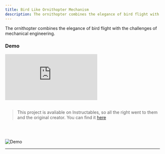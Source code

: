 ```yaml
---
title: Bird Like Ornithopter Mechanism
description: The ornithopter combines the elegance of bird flight with the challenges of mechanical engineering.
---
```


The ornithopter combines the elegance of bird flight with the challenges of mechanical engineering.

### Demo 
<iframe  src="https://www.youtube.com/embed/Uaq47GH-5HE" title="Ornithopter Fusion 360 design" frameborder="0" allow="accelerometer; autoplay; clipboard-write; encrypted-media; gyroscope; picture-in-picture; web-share" referrerpolicy="strict-origin-when-cross-origin" allowfullscreen></iframe>

<br>
<br>

> This project is avaliable on Instructables, so all the right went to them and the original creator. You can find it [here](https://www.instructables.com/Create-a-Bird-Like-Ornithopter-Mechanism/) 

<br>
<br>

![Demo](https://content.instructables.com/F7B/TIKD/M5V22GKL/F7BTIKDM5V22GKL.jpg?auto=webp&frame=1&width=1024&fit=bounds&md=MjAyNS0wMS0xMyAxNDo1Mjo1NS4w)

---